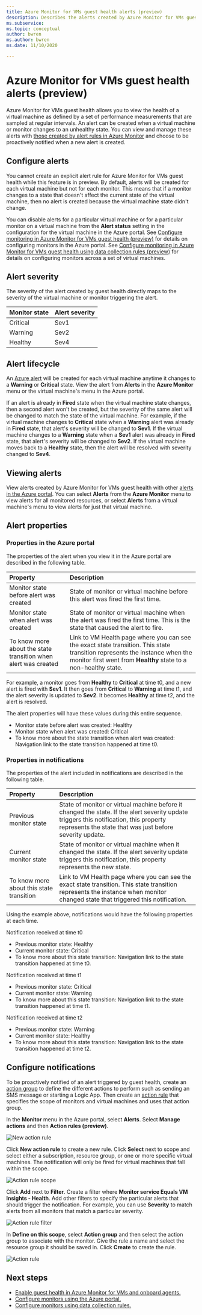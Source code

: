 ```yaml
---
title: Azure Monitor for VMs guest health alerts (preview)
description: Describes the alerts created by Azure Monitor for VMs guest health including how to enable them and configure notifications.
ms.subservice: 
ms.topic: conceptual
author: bwren
ms.author: bwren
ms.date: 11/10/2020

---
```


# Azure Monitor for VMs guest health alerts (preview)
Azure Monitor for VMs guest health allows you to view the health of a virtual machine as defined by a set of performance measurements that are sampled at regular intervals. An alert can be created when a virtual machine or monitor changes to an unhealthy state. You can view and manage these alerts with [those created by alert rules in Azure Monitor](../platform/alerts-overview.md) and choose to be proactively notified when a new alert is created.

## Configure alerts
You cannot create an explicit alert rule for Azure Monitor for VMs guest health while this feature is in preview. By default, alerts will be created for each virtual machine but not for each monitor.  This means that if a monitor changes to a state that doesn't affect the current state of the virtual machine, then no alert is created because the virtual machine state didn't change. 

You can disable alerts for a particular virtual machine or for a particular monitor on a virtual machine from the **Alert status** setting in the configuration for the virtual machine in the Azure portal. See [Configure monitoring in Azure Monitor for VMs guest health (preview)](vminsights-health-configure.md) for details on configuring monitors in the Azure portal. See [Configure monitoring in Azure Monitor for VMs guest health using data collection rules (preview)](vminsights-health-configure-dcr.md) for details on configuring monitors across a set of virtual machines.

## Alert severity
The severity of the alert created by guest health directly maps to the severity of the virtual machine or monitor triggering the alert.

| Monitor state | Alert severity |
|:---|:---|
| Critical | Sev1 |
| Warning  | Sev2 |
| Healthy  | Sev4 |

## Alert lifecycle
An [Azure alert](../platform/alerts-overview.md) will be created for each virtual machine anytime it changes to a **Warning** or **Critical** state. View the alert from **Alerts** in the **Azure Monitor** menu or the virtual machine's menu in the Azure portal.

If an alert is already in **Fired** state when the virtual machine state changes, then a second alert won't be created, but the severity of the same alert will be changed to match the state of the virtual machine. For example, if the virtual machine changes to **Critical** state when a **Warning** alert was already in **Fired** state, that alert's severity will be changed to **Sev1**. If the virtual machine changes to a **Warning** state when a **Sev1** alert was already in **Fired** state, that alert's severity will be changed to **Sev2**. If the virtual machine moves back to a **Healthy** state, then the alert will be resolved with severity changed to **Sev4**.

## Viewing alerts
View alerts created by Azure Monitor for VMs guest health with other [alerts in the Azure portal](../platform/alerts-overview.md#alerts-experience). You can select **Alerts** from the **Azure Monitor** menu to view alerts for all monitored resources, or select **Alerts** from a virtual machine's menu to view alerts for just that virtual machine.

## Alert properties

### Properties in the Azure portal
The properties of the alert when you view it in the Azure portal are described in the following table.

| Property | Description |
|:---|:---|
| Monitor state before alert was created | State of monitor or virtual machine before this alert was fired the first time. |
| Monitor state when alert was created | State of monitor or virtual machine when the alert was fired the first time. This is the state that caused the alert to fire. |
| To know more about the state transition when alert was created | Link to VM Health page where you can see the exact state transition. This state transition represents the instance when the monitor first went from **Healthy** state to a non-healthy state. |

For example, a monitor goes from **Healthy** to **Critical** at time t0, and a new alert is fired with **Sev1**. It then goes from **Critical** to **Warning** at time t1, and the alert severity is updated to **Sev2**. It becomes **Healthy** at time t2, and the alert is resolved.

The alert properties will have these values during this entire sequence.

- Monitor state before alert was created: Healthy
- Monitor state when alert was created: Critical
- To know more about the state transition when alert was created: Navigation link to the state transition happened at time t0.


### Properties in notifications
The properties of the alert included in notifications are described in the following table.

| Property | Description |
|:---|:---|
| Previous monitor state | State of monitor or virtual machine before it changed the state. If the alert severity update triggers this notification, this property represents the state that was just before severity update. |
| Current monitor state | State of monitor or virtual machine when it changed the state. If the alert severity update triggers this notification, this property represents the new state. |
| To know more about this state transition | Link to VM Health page where you can see the exact state transition. This state transition represents the instance when monitor changed state that triggered this notification. |

Using the example above, notifications would have the following properties at each time.

Notification received at time t0
- Previous monitor state: Healthy
- Current monitor state: Critical
- To know more about this state transition: Navigation link to the state transition happened at time t0.

Notification received at time t1
- Previous monitor state: Critical
- Current monitor state: Warning
- To know more about this state transition: Navigation link to the state transition happened at time t1.

Notification received at time t2
- Previous monitor state: Warning
- Current monitor state: Healthy
- To know more about this state transition: Navigation link to the state transition happened at time t2.

## Configure notifications
To be proactively notified of an alert triggered by guest health, create an [action group](../alerts/action-groups.md) to define the different actions to perform such as sending an SMS message or starting a Logic App. Then create an [action rule](../alerts/alerts-action-rules.md) that specifies the scope of monitors and virtual machines and  uses that action group.

In the **Monitor** menu in the Azure portal, select **Alerts**.  Select **Manage actions** and then **Action rules (preview)**. 

![New action rule](media/vminsights-health-alerts/action-rule-new.png)

Click **New action rule** to create a new rule. Click **Select** next to scope and select either a subscription, resource group, or one or more specific virtual machines. The notification will only be fired for virtual machines that fall within the scope.

![Action rule scope](media/vminsights-health-alerts/action-rule-scope.png)

Click **Add** next to **Filter**. Create a filter where **Monitor service Equals VM Insights - Health**. Add other filters to specify the particular alerts that should trigger the notification. For example, you can use **Severity** to match alerts from all monitors that match a particular severity.

![Action rule filter](media/vminsights-health-alerts/action-rule-filter.png)

In **Define on this scope**, select **Action group** and then select the action group to associate with the monitor. Give the rule a name and select the resource group it should be saved in. Click **Create** to create the rule.

![Action rule](media/vminsights-health-alerts/action-rule.png)


## Next steps

- [Enable guest health in Azure Monitor for VMs and onboard agents.](vminsights-health-enable.md)
- [Configure monitors using the Azure portal.](vminsights-health-configure.md)
- [Configure monitors using data collection rules.](vminsights-health-configure-dcr.md)